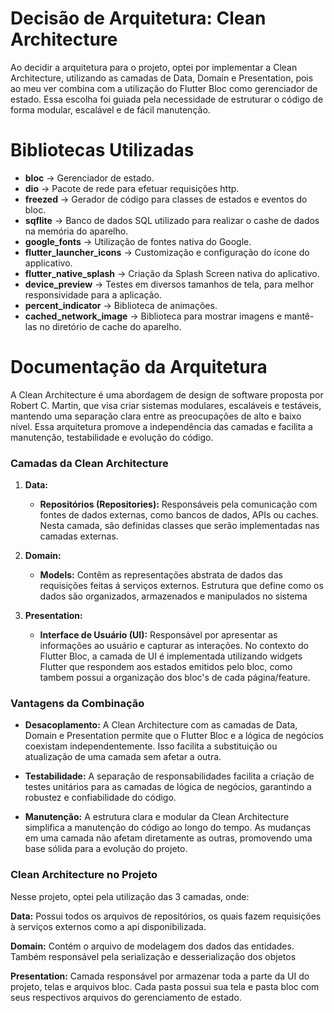 # Decisão de Arquitetura: Clean Architecture

Ao decidir a arquitetura para o projeto, optei por implementar a Clean Architecture, utilizando as camadas de Data, Domain e Presentation, pois ao meu ver combina com a utilização do Flutter Bloc como gerenciador de estado. Essa escolha foi guiada pela necessidade de estruturar o código de forma modular, escalável e de fácil manutenção.


# Bibliotecas Utilizadas

- **bloc** -> Gerenciador de estado.
- **dio** -> Pacote de rede para efetuar requisições http.
- **freezed** -> Gerador de código para classes de estados e eventos do bloc.
- **sqflite** -> Banco de dados SQL utilizado para realizar o cashe de dados na memória do aparelho.
- **google_fonts** -> Utilização de fontes nativa do Google.
- **flutter_launcher_icons** -> Customização e configuração do ícone do applicativo.
- **flutter_native_splash** -> Criação da Splash Screen nativa do aplicativo.
- **device_preview** -> Testes em diversos tamanhos de tela, para melhor responsividade para a aplicação.
- **percent_indicator** -> Biblioteca de animações.
- **cached_network_image** -> Biblioteca para mostrar imagens e mantê-las no diretório de cache do aparelho.


# Documentação da Arquitetura
A Clean Architecture é uma abordagem de design de software proposta por Robert C. Martin, que visa criar sistemas modulares, escaláveis e testáveis, mantendo uma separação clara entre as preocupações de alto e baixo nível. Essa arquitetura promove a independência das camadas e facilita a manutenção, testabilidade e evolução do código.


### Camadas da Clean Architecture

1. **Data:**
   - **Repositórios (Repositories):** Responsáveis pela comunicação com fontes de dados externas, como bancos de dados, APIs ou caches. Nesta camada, são definidas classes que serão implementadas nas camadas externas.

2. **Domain:**
   - **Models:** Contêm as representações abstrata de dados das requisições feitas á serviços externos. Estrutura que define como os dados são organizados, armazenados e manipulados no sistema

3. **Presentation:**
   - **Interface de Usuário (UI):** Responsável por apresentar as informações ao usuário e capturar as interações. No contexto do Flutter Bloc, a camada de UI é implementada utilizando widgets Flutter que respondem aos estados emitidos pelo bloc, como tambem possui a organização dos bloc's de cada página/feature.


### Vantagens da Combinação

- **Desacoplamento:** A Clean Architecture com as camadas de Data, Domain e Presentation permite que o Flutter Bloc e a lógica de negócios coexistam independentemente. Isso facilita a substituição ou atualização de uma camada sem afetar a outra.

- **Testabilidade:** A separação de responsabilidades facilita a criação de testes unitários para as camadas de lógica de negócios, garantindo a robustez e confiabilidade do código.

- **Manutenção:** A estrutura clara e modular da Clean Architecture simplifica a manutenção do código ao longo do tempo. As mudanças em uma camada não afetam diretamente as outras, promovendo uma base sólida para a evolução do projeto.


### Clean Architecture no Projeto

Nesse projeto, optei pela utilização das 3 camadas, onde:

**Data:** Possui todos os arquivos de repositórios, os quais fazem requisições à serviços externos como a api disponibilizada.

**Domain:** Contém o arquivo de modelagem dos dados das entidades. Também responsável pela serialização e desserialização dos objetos

**Presentation:** Camada responsável por armazenar toda a parte da UI do projeto, telas e arquivos bloc. Cada pasta possui sua tela e pasta bloc com seus respectivos arquivos do gerenciamento de estado. 
